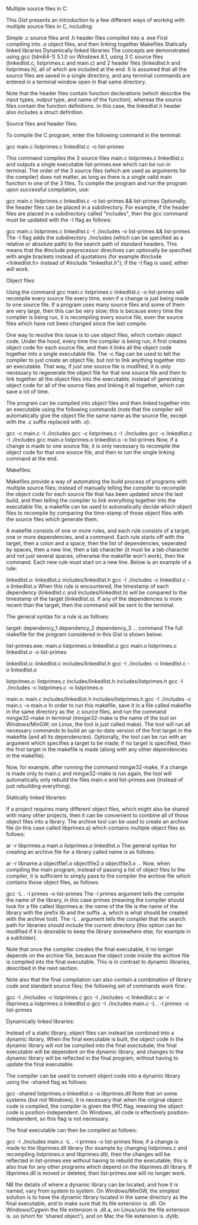 Multiple source files in C:

This Gist presents an introduction to a few different ways of working with multiple source files in C, including:

Simple .c source files and .h header files compiled into a .exe
First compiling into .o object files, and then linking together
Makefiles
Statically linked libraries
Dynamically linked libraries
The concepts are demonstrated using gcc (tdm64-1) 5.1.0 on Windows 8.1, using 3 C source files (linkedlist.c, listprimes.c and main.c) and 2 header files (linkedlist.h and listprimes.h), all of which are included at the end. It is assumed that all the source files are saved in a single directory, and any terminal commands are entered in a terminal window open in that same directory.

Note that the header files contain function declerations (which describe the input types, output type, and name of the function), whereas the source files contain the function definitions. In this case, the linkedlist.h header also includes a struct definition.

Source files and header files:

To compile the C program, enter the following command in the terminal:

gcc main.c listprimes.c linkedlist.c -o list-primes

This command compiles the 3 source files main.c listprimes.c linkedlist.c and outputs a single executable list-primes.exe which can be run in terminal. The order of the 3 source files (which are used as arguments for the compiler) does not matter, as long as there is a single valid main function in one of the 3 files. To compile the program and run the program upon successful compilation, use:

gcc main.c listprimes.c linkedlist.c -o list-primes && list-primes
Optionally, the header files can be placed in a subdirectory. For example, if the header files are placed in a subdirectory called "includes", then the gcc command must be updated with the -I flag as follows:

gcc main.c listprimes.c linkedlist.c -I ./includes -o list-primes && list-primes
The -I flag adds the subdirectory ./includes (which can be specified as a relative or absolute path) to the search path of standard headers. This means that the #include preprocessor directives can optionally be specified with angle brackets instead of quotations (for example #include <linkedlist.h> instead of #include "linkedlist.h"); if the -I flag is used, either will work.

Object files:

Using the command gcc main.c listprimes.c linkedlist.c -o list-primes will recompile every source file every time, even if a change is just being made to one source file. If a program uses many source files and some of them are very large, then this can be very slow; this is because every time the compiler is being run, it is recompiling every source file, even the source files which have not been changed since the last compile.

One way to resolve this issue is to use object files, which contain object code. Under the hood, every time the compiler is being run, it first creates object code for each source file, and then it links all the object code together into a single executable file. The -c flag can be used to tell the compiler to just create an object file, but not to link anything together into an executable. That way, if just one source file is modified, it is only necessary to regenerate the object file for that one source file and then to link together all the object files into the executable, instead of generating object code for all of the source files and linking it all together, which can save a lot of time.

The program can be compiled into object files and then linked together into an executable using the following commands (note that the compiler will automatically give the object file the same name as the source file, except with the .c suffix replaced with .o):

gcc -c main.c -I ./includes
gcc -c listprimes.c -I ./includes
gcc -c linkedlist.c -I ./includes
gcc main.o listprimes.o linkedlist.o -o list-primes
Now, if a change is made to one source file, it is only necessary to recompile the object code for that one source file, and then to run the single linking command at the end.

Makefiles:

Makefiles provide a way of automating the build process of programs with multiple source files; instead of manually telling the compiler to recompile the object code for each source file that has been updated since the last build, and then telling the compiler to link everything together into the executable file, a makefile can be used to automatically decide which object files to recompile by comparing the time-stamp of those object files with the source files which generate them.

A makefile consists of one or more rules, and each rule consists of a target, one or more dependencies, and a command. Each rule starts off with the target, then a colon and a space, then the list of dependencies, seperated by spaces, then a new line, then a tab character (it must be a tab character and not just several spaces, otherwise the makefile won't work), then the command. Each new rule must start on a new line. Below is an example of a rule:

linkedlist.o: linkedlist.c includes/linkedlist.h
	gcc -I ./includes -c linkedlist.c -o linkedlist.o
When this rule is encountered, the timestamp of each dependency (linkedlist.c and includes/linkedlist.h) will be compared to the timestamp of the target (linkedlist.o). If any of the dependencies is more recent than the target, then the command will be sent to the terminal.

The general syntax for a rule is as follows:

target: dependency_1 dependency_2 dependency_3 ...
	command
The full makefile for the program considered in this Gist is shown below:

list-primes.exe: main.o listprimes.o linkedlist.o
	gcc main.o listprimes.o linkedlist.o -o list-primes
	
linkedlist.o: linkedlist.c includes/linkedlist.h
	gcc -I ./includes -c linkedlist.c -o linkedlist.o

listprimes.o: listprimes.c includes/linkedlist.h includes/listprimes.h
	gcc -I ./includes -c listprimes.c -o listprimes.o

main.o: main.c includes/linkedlist.h includes/listprimes.h
	gcc -I ./includes -c main.c -o main.o
In order to run this makefile, save it in a file called makefile in the same directory as the .c source files, and run the command mingw32-make in terminal (mingw32-make is the name of the tool on Windows/MinGW; on Linux, the tool is just called make). The tool will run all necessary commands to build an up-to-date version of the first target in the makefile (and all its dependencies). Optionally, the tool can be run with an argument which specifies a target to be made; if no target is specified, then the first target in the makefile is made (along with any other dependencies in the makefile).

Now, for example, after running the command mingw32-make, if a change is made only to main.c and mingw32-make is run again, the tool will automatically only rebuild the files main.o and list-primes.exe (instead of just rebuilding everything).

Statically linked libraries:

If a project requires many different object files, which might also be shared with many other projects, then it can be convenient to combine all of those object files into a library. The archive tool can be used to create an archive file (in this case called libprimes.a) which contains multiple object files as follows:

ar -r libprimes.a main.o listprimes.o linkedlist.o
The general syntax for creating an archive file for a library called name is as follows:

ar -r libname.a objectfile1.o objectfile2.o objectfile3.o ...
Now, when compiling the main program, instead of passing a list of object files to the compiler, it is sufficient to simply pass to the compiler the archive file which contains those object files, as follows:

gcc -L . -l primes -o list-primes
The -l primes argument tells the compiler the name of the library, in this case primes (meaning the compiler should look for a file called libprimes.a: the name of the file is the name of the library with the prefix lib and the suffix .a, which is what should be created with the archive tool). The -L . argument tells the compiler that the search path for libraries should include the current directory (this option can be modified if it is desirable to keep the library somewhere else, for example in a subfolder).

Note that once the compiler creates the final executable, it no longer depends on the archive file, because the object code inside the archive file is compiled into the final executable. This is in contrast to dynamic libraries, described in the next section.

Note also that the final compilation can also contain a combination of library code and standard source files; the following set of commands work fine:

gcc -I ./includes -c listprimes.c
gcc -I ./includes -c linkedlist.c
ar -r libprimes.a listprimes.o linkedlist.o
gcc -I ./includes main.c -L . -l primes -o list-primes

Dynamically linked libraries:

Instead of a static library, object files can instead be combined into a dynamic library. When the final executable is built, the object code in the dynamic library will not be compiled into the final exectubale; the final executable will be dependent on the dynamic library, and changes to the dynamic library will be reflected in the final program, without having to update the final executable.

The compiler can be used to convert object code into a dynamic library using the -shared flag as follows:

gcc -shared listprimes.o linkedlist.o -o libprimes.dll
Note that on some systems (but not Windows), it is necessary that when the original object code is compiled, the compiler is given the fPIC flag, meaning the object code is position-independent. On Windows, all code is effectively position-independent, so this flag is not necessary.

The final executable can then be compiled as follows:

gcc -I ./includes main.c -L . -l primes -o list-primes
Now, if a change is made to the libprimes.dll library (for example by changing listprimes.c and recompiling listprimes.o and libprimes.dll), then the changes will be reflected in list-primes.exe without having to rebuild the executable; this is also true for any other programs which depend on the libprimes.dll library. If libprimes.dll is moved or deleted, then list-primes.exe will no longer work.

NB the details of where a dynamic library can be located, and how it is named, vary from system to system. On Windows/MinGW, the simplest solution is to have the dynamic library located in the same directory as the final executable, and to make sure that its file extension is .dll. On Windows/Cygwin the file extension is .dll.a, on Linux/unix the file extension is .so (short for 'shared object'), and on Mac the file extension is .dylib.
